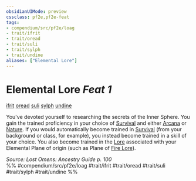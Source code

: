 ```yaml
---
obsidianUIMode: preview
cssclass: pf2e,pf2e-feat
tags:
- compendium/src/pf2e/loag
- trait/ifrit
- trait/oread
- trait/suli
- trait/sylph
- trait/undine
aliases: ["Elemental Lore"]
---
```

# Elemental Lore  *Feat 1*  
[ifrit](ifrit-b2.md "Ifrit Ancestry & Heritage Trait")  [oread](oread-b2.md "Oread Ancestry & Heritage Trait")  [suli](suli-b2.md "Suli Ancestry & Heritage Trait")  [sylph](sylph-b2.md "Sylph Ancestry & Heritage Trait")  [undine](undine-b2.md "Undine Ancestry & Heritage Trait")  


You've devoted yourself to researching the secrets of the Inner Sphere. You gain the trained proficiency in your choice of [Survival](skills.md#Survival) and either [Arcana](skills.md#Arcana) or [Nature](skills.md#Nature). If you would automatically become trained in [Survival](skills.md#Survival) (from your background or class, for example), you instead become trained in a skill of your choice. You also become trained in the [Lore](skills.md#Lore) associated with your Elemental Plane of origin (such as Plane of [Fire Lore](skills.md#Lore)).

*Source: Lost Omens: Ancestry Guide p. 100*  
%% #compendium/src/pf2e/loag #trait/ifrit #trait/oread #trait/suli #trait/sylph #trait/undine %%